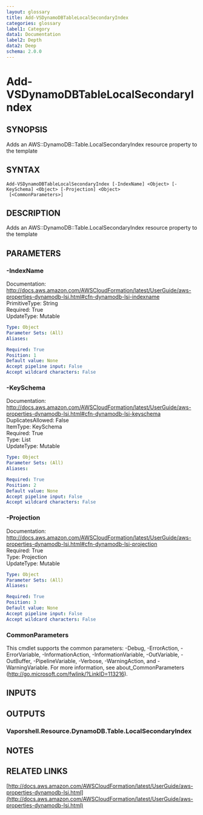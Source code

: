 ```yaml
---
layout: glossary
title: Add-VSDynamoDBTableLocalSecondaryIndex
categories: glossary
label1: Category
data1: Documentation
label2: Depth
data2: Deep
schema: 2.0.0
---
```


# Add-VSDynamoDBTableLocalSecondaryIndex

## SYNOPSIS
Adds an AWS::DynamoDB::Table.LocalSecondaryIndex resource property to the template

## SYNTAX

```
Add-VSDynamoDBTableLocalSecondaryIndex [-IndexName] <Object> [-KeySchema] <Object> [-Projection] <Object>
 [<CommonParameters>]
```

## DESCRIPTION
Adds an AWS::DynamoDB::Table.LocalSecondaryIndex resource property to the template

## PARAMETERS

### -IndexName
Documentation: http://docs.aws.amazon.com/AWSCloudFormation/latest/UserGuide/aws-properties-dynamodb-lsi.html#cfn-dynamodb-lsi-indexname    
PrimitiveType: String    
Required: True    
UpdateType: Mutable

```yaml
Type: Object
Parameter Sets: (All)
Aliases:

Required: True
Position: 1
Default value: None
Accept pipeline input: False
Accept wildcard characters: False
```

### -KeySchema
Documentation: http://docs.aws.amazon.com/AWSCloudFormation/latest/UserGuide/aws-properties-dynamodb-lsi.html#cfn-dynamodb-lsi-keyschema    
DuplicatesAllowed: False    
ItemType: KeySchema    
Required: True    
Type: List    
UpdateType: Mutable

```yaml
Type: Object
Parameter Sets: (All)
Aliases:

Required: True
Position: 2
Default value: None
Accept pipeline input: False
Accept wildcard characters: False
```

### -Projection
Documentation: http://docs.aws.amazon.com/AWSCloudFormation/latest/UserGuide/aws-properties-dynamodb-lsi.html#cfn-dynamodb-lsi-projection    
Required: True    
Type: Projection    
UpdateType: Mutable

```yaml
Type: Object
Parameter Sets: (All)
Aliases:

Required: True
Position: 3
Default value: None
Accept pipeline input: False
Accept wildcard characters: False
```

### CommonParameters
This cmdlet supports the common parameters: -Debug, -ErrorAction, -ErrorVariable, -InformationAction, -InformationVariable, -OutVariable, -OutBuffer, -PipelineVariable, -Verbose, -WarningAction, and -WarningVariable.
For more information, see about_CommonParameters (http://go.microsoft.com/fwlink/?LinkID=113216).

## INPUTS

## OUTPUTS

### Vaporshell.Resource.DynamoDB.Table.LocalSecondaryIndex

## NOTES

## RELATED LINKS

[http://docs.aws.amazon.com/AWSCloudFormation/latest/UserGuide/aws-properties-dynamodb-lsi.html](http://docs.aws.amazon.com/AWSCloudFormation/latest/UserGuide/aws-properties-dynamodb-lsi.html)

